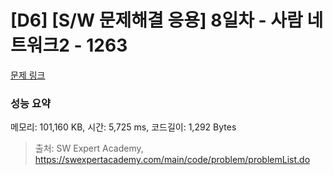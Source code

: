 # [D6] [S/W 문제해결 응용] 8일차 - 사람 네트워크2 - 1263 

[문제 링크](https://swexpertacademy.com/main/code/problem/problemDetail.do?contestProbId=AV18P2B6Iu8CFAZN) 

### 성능 요약

메모리: 101,160 KB, 시간: 5,725 ms, 코드길이: 1,292 Bytes



> 출처: SW Expert Academy, https://swexpertacademy.com/main/code/problem/problemList.do